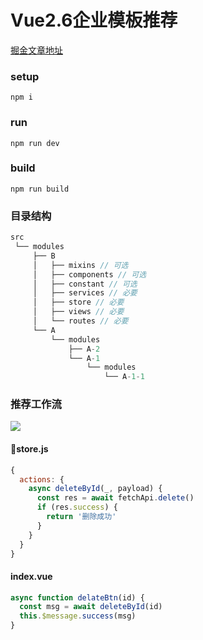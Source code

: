 # Vue2.6企业模板推荐
[掘金文章地址](https://juejin.im/post/6857028645534793735)

### setup

`npm i`


### run

`npm run dev`



### build

`npm run build`


### 目录结构
```js
src
 └── modules
     ├── B
     │   ├── mixins // 可选
     │   ├── components // 可选
     │   ├── constant // 可选
     │   ├── services // 必要
     │   ├── store // 必要
     │   ├── views // 必要
     │   └── routes // 必要
     └── A
         └── modules
             ├── A-2
             └── A-1
                 └── modules
                     └── A-1-1
```

### 推荐工作流
![](https://i.loli.net/2020/08/17/zB6nYD9JCAiG7j4.png)
#### store.js
```js
{
  actions: {
    async deleteById(_, payload) {
      const res = await fetchApi.delete()
      if (res.success) {
        return '删除成功'
      }
    }
  }
}
```
#### index.vue
```js
async function delateBtn(id) {
  const msg = await deleteById(id)
  this.$message.success(msg)
}
```
